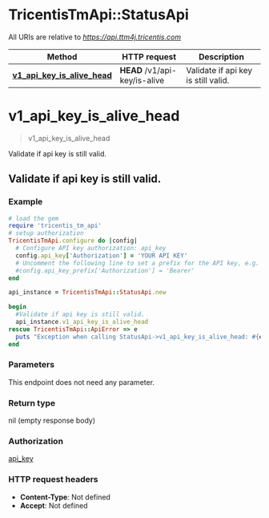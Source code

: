 # TricentisTmApi::StatusApi

All URIs are relative to *https://api.ttm4j.tricentis.com*

Method | HTTP request | Description
------------- | ------------- | -------------
[**v1_api_key_is_alive_head**](StatusApi.md#v1_api_key_is_alive_head) | **HEAD** /v1/api-key/is-alive | Validate if api key is still valid.

# **v1_api_key_is_alive_head**
> v1_api_key_is_alive_head

Validate if api key is still valid.

## Validate if api key is still valid.

### Example
```ruby
# load the gem
require 'tricentis_tm_api'
# setup authorization
TricentisTmApi.configure do |config|
  # Configure API key authorization: api_key
  config.api_key['Authorization'] = 'YOUR API KEY'
  # Uncomment the following line to set a prefix for the API key, e.g. 'Bearer' (defaults to nil)
  #config.api_key_prefix['Authorization'] = 'Bearer'
end

api_instance = TricentisTmApi::StatusApi.new

begin
  #Validate if api key is still valid.
  api_instance.v1_api_key_is_alive_head
rescue TricentisTmApi::ApiError => e
  puts "Exception when calling StatusApi->v1_api_key_is_alive_head: #{e}"
end
```

### Parameters
This endpoint does not need any parameter.

### Return type

nil (empty response body)

### Authorization

[api_key](../README.md#api_key)

### HTTP request headers

 - **Content-Type**: Not defined
 - **Accept**: Not defined



